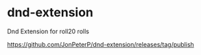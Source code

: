 # dnd-extension
Dnd Extension for roll20 rolls

https://github.com/JonPeterP/dnd-extension/releases/tag/publish 

